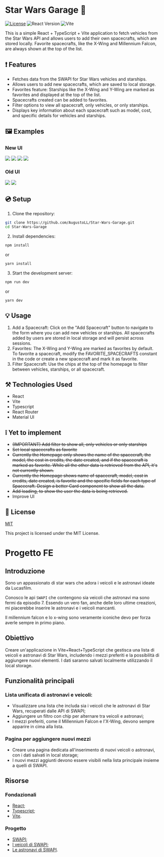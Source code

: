 # Star Wars Garage 🚀

[![License](https://img.shields.io/badge/License-MIT-blue?style=for-the-badge)](https://opensource.org/licenses/MIT)
![React Version](https://img.shields.io/badge/react-v18.3.1-blue?style=for-the-badge&logo=react)
![Vite](https://img.shields.io/badge/v5.1.5-js?style=for-the-badge&logo=vite&label=Vite&color=%23a54ffe)

This is a simple React + TypeScript + Vite application to fetch vehicles from the Star Wars API and allows users to add their own spacecrafts, which are stored locally. Favorite spacecrafts, like the X-Wing and Millennium Falcon, are always shown at the top of the list.

## ❗️ Features

- Fetches data from the SWAPI for Star Wars vehicles and starships.
- Allows users to add new spacecrafts, which are saved to local storage.
- Favorites feature: Starships like the X-Wing and Y-Wing are marked as favorites and displayed at the top of the list.
- Spacecrafts created can be added to favorites.
- Filter options to view all spacecraft, only vehicles, or only starships.
- Displays key information about each spacecraft such as model, cost, and specific details for vehicles and starships.

## 🖼️ Examples

### New UI
<img src="examples/newExampleHome.png" />
<img src="examples/newExampleHomeCardOpen.png" />
<img src="examples/newExampleHomeCardOpen2.png" />
<img src="examples/newExampleAddSpacecraft.png" />

### Old UI
<img src="examples/example1.png" />
<img src="examples/example2.png" />

## 💿 Setup 

1. Clone the repository:
```sh
git clone https://github.com/AugustoLL/Star-Wars-Garage.git
cd Star-Wars-Garage
```

2. Install dependencies:

```sh
npm install
```

or

```sh
yarn install
```

3. Start the development server:

```sh
npm run dev
```
or

```sh
yarn dev
```

## 💡 Usage

1. Add a Spacecraft: Click on the "Add Spacecraft" button to navigate to the form where you can add new vehicles or starships. All spacecrafts added by users are stored in local storage and will persist across sessions.
2. Favorites: The X-Wing and Y-Wing are marked as favorites by default. To favorite a spacecraft, modify the FAVORITE_SPACECRAFTS constant in the code or create a new spacecraft and mark it as favorite.
3. Filter Spacecraft: Use the chips at the top of the homepage to filter between vehicles, starships, or all spacecraft.

## ⚒️ Technologies Used

- React
- Vite
- Typescript
- React Router
- Material UI

## ❕ Yet to implement
- ~~(IMPORTANT) Add filter to show all, only vehicles or only starships~~
- ~~Set local spacecrafts as favorite~~
- ~~Currently the Homepage only shows the name of the spacecraft, the model, the cost in credits, the date created, and if the spacecraft is marked as favorite. While all the other data is retrieved from the API, it's not currently shown.~~ 
- ~~Currently the Homepage shows name of spacecraft, model, cost in credits, date created, is favorite and the specific fields for each type of Spacecraft. Design a better Card component to show all the data.~~
- ~~Add loading, to show the user the data is being retrieved.~~
- Improve UI

## 📑 License
[MIT](http://opensource.org/licenses/MIT)

This project is licensed under the MIT License.

# Progetto FE

## Introduzione

Sono un appassionato di star wars che adora i veicoli e le astronavi ideate da Lucasfilm.

Conosco le api `SWAPI` che contengono sia veicoli che astronavi ma sono fermi da episodio 7.
Essendo un vero fan, anche delle loro ultime creazioni, mi piacerebbe inserire le astronavi e i veicoli mancanti.

Il millennium falcon e lo x-wing sono veramente iconiche devo per forza averle sempre in primo piano.

## Obiettivo

Creare un'applicazione in Vite+React+TypeScript che gestisca una lista di veicoli e astronavi di Star Wars, includendo i mezzi preferiti e la possibilità di aggiungere nuovi elementi. I dati saranno salvati localmente utilizzando il local storage.

## Funzionalità principali

### Lista unificata di astronavi e veicoli:

- Visualizzare una lista che includa sia i veicoli che le astronavi di Star Wars, recuperati dalle API di SWAPI;
- Aggiungere un filtro con chip per alternare tra veicoli e astronavi;
- I mezzi preferiti, come il Millennium Falcon e l'X-Wing, devono sempre apparire in cima alla lista.

### Pagina per aggiungere nuovi mezzi

- Creare una pagina dedicata all'inserimento di nuovi veicoli o astronavi, con i dati salvati in local storage;
- I nuovi mezzi aggiunti devono essere visibili nella lista principale insieme a quelli di SWAPI.

## Risorse

### Fondazionali

- [React](https://react.dev/);
- [Typescript](https://www.typescriptlang.org/);
- [Vite](https://vitejs.dev/).

### Progetto

- [SWAPI](https://swapi.dev/);
- [I veicoli di SWAPI](https://swapi.dev/documentation#vehicles);
- [Le astronavi di SWAPI](https://swapi.dev/documentation#starships).